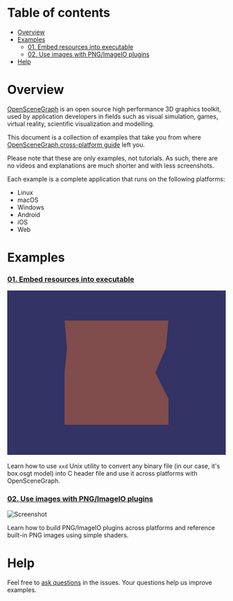 # Table of contents

* [Overview](#overview)
* [Examples](#examples)
  * [01. Embed resources into executable](#examples-embed-resources)
  * [02. Use images with PNG/ImageIO plugins](#examples-images)
* [Help](#help)

<a name="overview"/>

# Overview

[OpenSceneGraph](http://openscenegraph.org) is an open source high performance
3D graphics toolkit, used by application developers in fields such as visual
simulation, games, virtual reality, scientific visualization and modelling.

This document is a collection of examples that take you from where
[OpenSceneGraph cross-platform guide][osgcpg] left you.

Please note that these are only examples, not tutorials. As such, there are no videos and
explanations are much shorter and with less screenshots.

Each example is a complete application that runs on the following platforms:

* Linux
* macOS
* Windows
* Android
* iOS
* Web

<a name="examples"/>

# Examples

<a name="examples-embed-resources"/>

### [01. Embed resources into executable](01/README.md)

  ![Screenshot](01/shot.png)

  Learn how to use `xxd` Unix utility to convert any binary file (in our case,
  it's box.osgt model) into
  C header file and use it across platforms with OpenSceneGraph.

<a name="examples-images"/>

### [02. Use images with PNG/ImageIO plugins](02.Images)

  ![Screenshot](02.Images/shot.png)

  Learn how to build PNG/ImageIO plugins across platforms and reference built-in
  PNG images using simple shaders.

<a name="help"/>

Help
====

Feel free to [ask questions][issues] in the issues. Your questions help us
improve examples.

[osgcpg]: https://github.com/OGStudio/openscenegraph-cross-platform-guide
[issues]: https://github.com/OGStudio/openscenegraph-cross-platform-examples/issues

